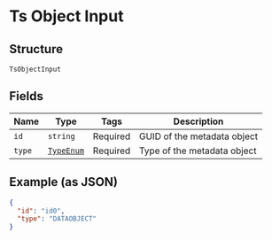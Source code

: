 
# Ts Object Input

## Structure

`TsObjectInput`

## Fields

| Name | Type | Tags | Description |
|  --- | --- | --- | --- |
| `id` | `string` | Required | GUID of the metadata object |
| `type` | [`TypeEnum`](../../doc/models/type-enum.md) | Required | Type of the metadata object |

## Example (as JSON)

```json
{
  "id": "id0",
  "type": "DATAOBJECT"
}
```

